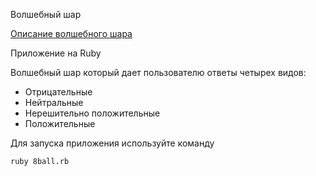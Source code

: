 Волшебный шар

[Описание волшебного шара](https://ru.wikipedia.org/wiki/Magic_8_ball)

Приложение на Ruby

Волшебный шар который дает пользователю ответы четырех видов:
- Отрицательные
- Нейтральные
- Нерешительно положительные
- Положительные

Для запуска приложения используйте команду

```ruby 8ball.rb```

